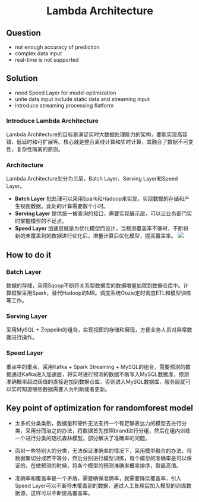 # <center>Lambda Architecture</center>
## Question
 - not enough accuracy of prediction
 - complex data input
 - real-time is not supported
## Solution
 - need Speed Layer for model optimization
 - unite data input include static data and streaming input
 - introduce streaming processing flatform

### Introduce Lambda Architecture
Lambda Architecture的目标是满足实时大数据处理能力的架构，要能实现高容错、低延时和可扩展等。核心就是整合离线计算和实时计算，其融合了数据不可变性，复杂性隔离的原则。
### Architecture
Lambda Architecture划分为三层，Batch Layer、Serving Layer和Speed Layer。

 - **Batch Layer**	批处理可以采用Spark和Hadoop来实现，实现数据的存储和产生视图数据。此处的计算需要数个小时。
 - **Serving Layer** 提供统一被查询的接口，需要实现展示层，可以让业务部门实时掌握模型的不足点。
 - **Speed Layer** 加速层就是为优化模型而设计，当预测覆盖率不够时，不断将新的未覆盖到的数据进行优化后，增量计算后优化模型，提高覆盖率。
![](http://lambda-architecture.net/img/la-overview_small.png)

## How to do it
### Batch Layer
数据的存储，采用Sqoop不断将关系型数据库的数据增量抽取到数据仓库中。计算框架采用Spark，替代Hadoop的MR。调度系统Oozie定时调度ETL和模型训练等工作。
### Serving Layer
采用MySQL + Zeppelin的组合，实现视图的存储和展现，方便业务人员对异常数据进行操作。
### Speed Layer
重点中的重点，采用Kafka + Spark Streaming + MySQL的组合，需要预测的数据通过Kafka进入加速层，将实时进行预测的数据不断写入MySQL数据库，预测准确概率超过阀值的直接追加到数据仓库，否则进入MySQL数据库，服务层就可以实时知道哪些数据需要人为判断或者更新。


## Key point of optimization for randomforest model
- 太多的分类类别，数据量和硬件无法支持一个有足够表达力的模型去进行分类，采用分而治之的办法，将数据首先按照brand进行分组，然后在组内训练一个进行分类的随机森林模型。部分解决了准确率的问题。

- 面对一些特别大的分类，无法保证准确率的情况下，采用模型融合的办法，将数据集切分成若干等分，然后分别进行模型训练，每个模型的准确率是可以保证的，在做预测的时候，将各个模型的预测准确率概率排序，取最高值。

- 准确率和覆盖率是一个矛盾，需要确保准确率，就需要降低覆盖率，引入Speed Layer可以不断将未覆盖到的数据，通过人工处理后加入模型的训练数据源，这样可以不断提高覆盖率。